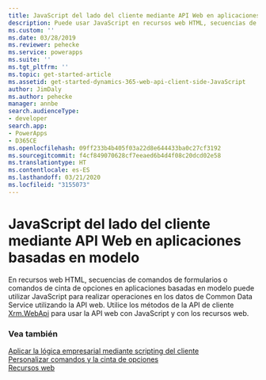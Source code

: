 ```yaml
---
title: JavaScript del lado del cliente mediante API Web en aplicaciones basadas en modelo | Microsoft Docs
description: Puede usar JavaScript en recursos web HTML, secuencias de comandos de formularios o comandos de cinta de opciones para realizar operaciones en los datos de Common Data Service para aplicaciones con la API web
ms.custom: ''
ms.date: 03/28/2019
ms.reviewer: pehecke
ms.service: powerapps
ms.suite: ''
ms.tgt_pltfrm: ''
ms.topic: get-started-article
ms.assetid: get-started-dynamics-365-web-api-client-side-JavaScript
author: JimDaly
ms.author: pehecke
manager: annbe
search.audienceType:
- developer
search.app:
- PowerApps
- D365CE
ms.openlocfilehash: 09ff233b4b405f03a22d8e644433ba0c27cf3192
ms.sourcegitcommit: f4cf849070628cf7eeaed6b4d4f08c20dcd02e58
ms.translationtype: HT
ms.contentlocale: es-ES
ms.lasthandoff: 03/21/2020
ms.locfileid: "3155073"
---
```

# <a name="client-side-javascript-using-web-api-in-model-driven-apps"></a>JavaScript del lado del cliente mediante API Web en aplicaciones basadas en modelo

En recursos web HTML, secuencias de comandos de formularios o comandos de cinta de opciones en aplicaciones basadas en modelo puede utilizar JavaScript para realizar operaciones en los datos de Common Data Service utilizando la API web. Utilice los métodos de la API de cliente [Xrm.WebApi](/powerapps/developer/model-driven-apps/clientapi/reference/xrm-webapi) para usar la API web con JavaScript y con los recursos web.

### <a name="see-also"></a>Vea también
[Aplicar la lógica empresarial mediante scripting del cliente](/powerapps/developer/model-driven-apps/client-scripting)<br/>
[Personalizar comandos y la cinta de opciones](/powerapps/developer/model-driven-apps/customize-commands-ribbon)<br/>
[Recursos web](/powerapps/developer/model-driven-apps/web-resources)

